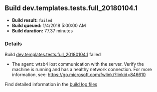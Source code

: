 ## Build dev.templates.tests.full_20180104.1
- **Build result:** `failed`
- **Build queued:** 1/4/2018 5:00:00 AM
- **Build duration:** 77.37 minutes
### Details
Build [dev.templates.tests.full_20180104.1](https://winappstudio.visualstudio.com/web/build.aspx?pcguid=a4ef43be-68ce-4195-a619-079b4d9834c2&builduri=vstfs%3a%2f%2f%2fBuild%2fBuild%2f24591) failed

+ The agent: wtsb4 lost communication with the server. Verify the machine is running and has a healthy network connection. For more information, see: https://go.microsoft.com/fwlink/?linkid=846610

Find detailed information in the [build log files](https://uwpctdiags.blob.core.windows.net/buildlogs/dev.templates.tests.full_20180104.1_logs.zip)
